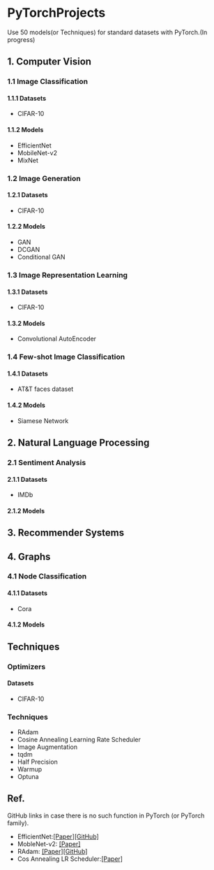 # PyTorchProjects
Use 50 models(or Techniques) for standard datasets with PyTorch.(In progress)

## 1. Computer Vision
### 1.1 Image Classification
#### 1.1.1 Datasets

* CIFAR-10

#### 1.1.2 Models

* EfficientNet
* MobileNet-v2
* MixNet

### 1.2 Image Generation
#### 1.2.1 Datasets

* CIFAR-10

#### 1.2.2 Models

* GAN
* DCGAN
* Conditional GAN

### 1.3 Image Representation Learning

#### 1.3.1 Datasets

* CIFAR-10

#### 1.3.2 Models

* Convolutional AutoEncoder

### 1.4 Few-shot Image Classification

#### 1.4.1 Datasets

* AT&T faces dataset

#### 1.4.2 Models

* Siamese Network

## 2. Natural Language Processing
### 2.1 Sentiment Analysis
#### 2.1.1 Datasets

* IMDb

#### 2.1.2 Models


## 3. Recommender Systems

## 4. Graphs
### 4.1 Node Classification
#### 4.1.1 Datasets

* Cora

#### 4.1.2 Models


## Techniques
### Optimizers
#### Datasets

* CIFAR-10

### Techniques

* RAdam
* Cosine Annealing Learning Rate Scheduler
* Image Augmentation
* tqdm
* Half Precision
* Warmup
* Optuna


## Ref.
GitHub links in case there is no such function in PyTorch (or PyTorch family).

* EfficientNet:[[Paper]](https://arxiv.org/abs/1905.11946)[[GitHub]](https://github.com/lukemelas/EfficientNet-PyTorch)
* MobleNet-v2:
 [[Paper]](https://arxiv.org/abs/1801.04381)
* RAdam: [[Paper]](https://arxiv.org/abs/1908.03265)[[GitHub]](https://github.com/LiyuanLucasLiu/RAdam)
* Cos Annealing LR Scheduler:[[Paper]](https://arxiv.org/abs/1608.03983)
